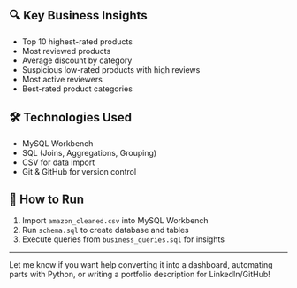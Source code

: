 
## 🔍 Key Business Insights

- Top 10 highest-rated products
- Most reviewed products
- Average discount by category
- Suspicious low-rated products with high reviews
- Most active reviewers
- Best-rated product categories

## 🛠️ Technologies Used

- MySQL Workbench
- SQL (Joins, Aggregations, Grouping)
- CSV for data import
- Git & GitHub for version control

## 🚀 How to Run

1. Import `amazon_cleaned.csv` into MySQL Workbench
2. Run `schema.sql` to create database and tables
3. Execute queries from `business_queries.sql` for insights

---

Let me know if you want help converting it into a dashboard, automating parts with Python, or writing a portfolio description for LinkedIn/GitHub!
